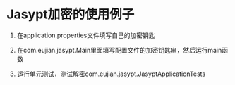 Jasypt加密的使用例子
===

1. 在application.properties文件填写自己的加密钥匙
2. 在com.eujian.jasypt.Main里面填写配置文件的加密钥匙串，然后运行main函数

3. 运行单元测试，测试解密com.eujian.jasypt.JasyptApplicationTests